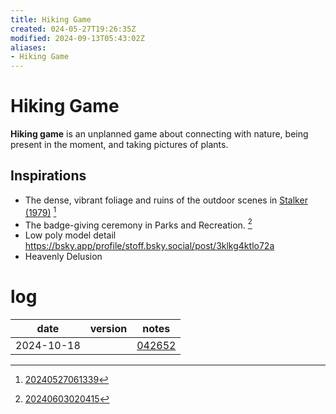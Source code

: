 ```yaml
---
title: Hiking Game
created: 024-05-27T19:26:35Z
modified: 2024-09-13T05:43:02Z
aliases:
- Hiking Game
---
```


# Hiking Game

**Hiking game** is an unplanned game about connecting with nature, being present in the moment, and taking pictures of plants.

## Inspirations

- The dense, vibrant foliage and ruins of the outdoor scenes in [Stalker (1979)](stalker.md) [^1]
- The badge-giving ceremony in Parks and Recreation. [^2]
- Low poly model detail https://bsky.app/profile/stoff.bsky.social/post/3klkg4ktlo72a
- Heavenly Delusion

# log

| date | version | notes
|---|---|---|
| <span class="timestamp">2024-10-18</span> || [042652](../entries/20241018042652.md) |

[^1]: [20240527061339](../entries/20240527061339.md)
[^2]: [20240603020415](../entries/20240603020415.md)
